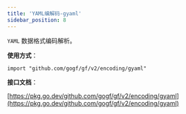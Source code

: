 ```yaml
---
title: 'YAML编解码-gyaml'
sidebar_position: 8
---
```


`YAML` 数据格式编码解析。

**使用方式**：

```
import "github.com/gogf/gf/v2/encoding/gyaml"
```

**接口文档**：

[https://pkg.go.dev/github.com/gogf/gf/v2/encoding/gyaml](https://pkg.go.dev/github.com/gogf/gf/v2/encoding/gyaml)